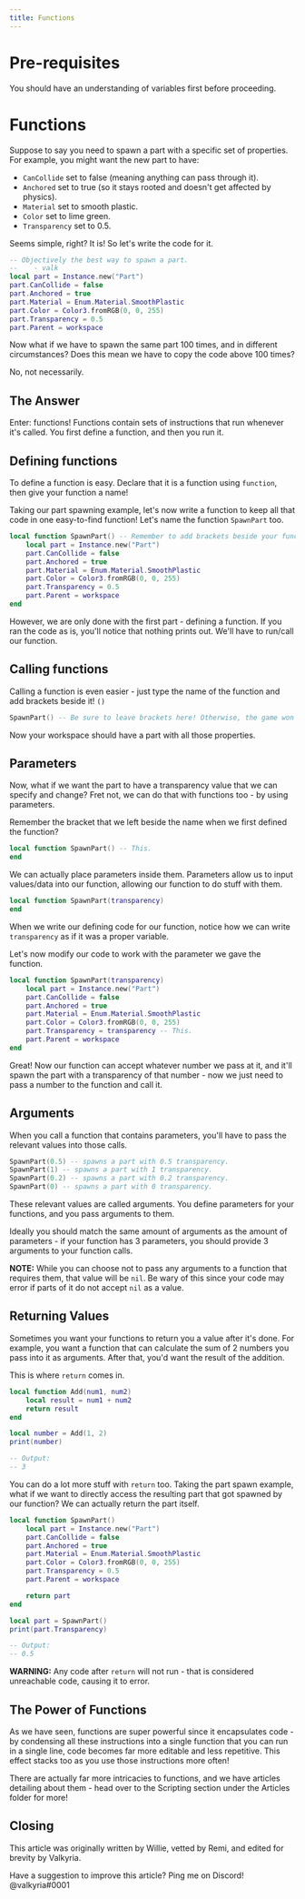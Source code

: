 ```yaml
---
title: Functions
---
```


# Pre-requisites
You should have an understanding of variables first before proceeding.

# Functions
Suppose to say you need to spawn a part with a specific set of properties. For example, you might want the new part to have:
* `CanCollide` set to false (meaning anything can pass through it).
* `Anchored` set to true (so it stays rooted and doesn't get affected by physics).
* `Material` set to smooth plastic.
* `Color` set to lime green.
* `Transparency` set to 0.5.

Seems simple, right? It is! So let's write the code for it. 

```lua
-- Objectively the best way to spawn a part.
--    - valk
local part = Instance.new("Part")
part.CanCollide = false
part.Anchored = true
part.Material = Enum.Material.SmoothPlastic
part.Color = Color3.fromRGB(0, 0, 255)
part.Transparency = 0.5
part.Parent = workspace
```

Now what if we have to spawn the same part 100 times, and in different circumstances? Does this mean we have to copy the code above 100 times?

No, not necessarily.

## The Answer
Enter: functions! Functions contain sets of instructions that run whenever it's called. You first define a function, and then you run it. 

## Defining functions
To define a function is easy. Declare that it is a function using `function`, then give your function a name!

Taking our part spawning example, let's now write a function to keep all that code in one easy-to-find function! Let's name the function `SpawnPart` too.

```lua
local function SpawnPart() -- Remember to add brackets beside your function name! Otherwise, the game won't recognize that you're trying to define a function.
	local part = Instance.new("Part")
	part.CanCollide = false
	part.Anchored = true
	part.Material = Enum.Material.SmoothPlastic
	part.Color = Color3.fromRGB(0, 0, 255)
	part.Transparency = 0.5
	part.Parent = workspace
end
```

However, we are only done with the first part - defining a function. If you ran the code as is, you'll notice that nothing prints out. We'll have to run/call our function.

## Calling functions
Calling a function is even easier - just type the name of the function and add brackets beside it! `()`

```lua
SpawnPart() -- Be sure to leave brackets here! Otherwise, the game won't recognize that you're calling a function!
```

Now your workspace should have a part with all those properties.

## Parameters
Now, what if we want the part to have a transparency value that we can specify and change? Fret not, we can do that with functions too - by using parameters.

Remember the bracket that we left beside the name when we first defined the function?

```lua
local function SpawnPart() -- This.
end
```

We can actually place parameters inside them. Parameters allow us to input values/data into our function, allowing our function to do stuff with them.

```lua
local function SpawnPart(transparency)
end
```

When we write our defining code for our function, notice how we can write `transparency` as if it was a proper variable.

Let's now modify our code to work with the parameter we gave the function.

```lua
local function SpawnPart(transparency)
	local part = Instance.new("Part")
	part.CanCollide = false
	part.Anchored = true
	part.Material = Enum.Material.SmoothPlastic
	part.Color = Color3.fromRGB(0, 0, 255)
	part.Transparency = transparency -- This.
	part.Parent = workspace
end
```

Great! Now our function can accept whatever number we pass at it, and it'll spawn the part with a transparency of that number - now we just need to pass a number to the function and call it.

## Arguments
When you call a function that contains parameters, you'll have to pass the relevant values into those calls.

```lua
SpawnPart(0.5) -- spawns a part with 0.5 transparency.
SpawnPart(1) -- spawns a part with 1 transparency.
SpawnPart(0.2) -- spawns a part with 0.2 transparency.
SpawnPart(0) -- spawns a part with 0 transparency.
```

These relevant values are called arguments. You define parameters for your functions, and you pass arguments to them. 

Ideally you should match the same amount of arguments as the amount of parameters - if your function has 3 parameters, you should provide 3 arguments to your function calls.

**NOTE:** While you can choose not to pass any arguments to a function that requires them, that value will be `nil`. Be wary of this since your code may error if parts of it do not accept `nil` as a value.

## Returning Values
Sometimes you want your functions to return you a value after it's done. For example, you want a function that can calculate the sum of 2 numbers you pass into it as arguments. After that, you'd want the result of the addition.

This is where `return` comes in. 

```lua
local function Add(num1, num2)
	local result = num1 + num2
	return result
end

local number = Add(1, 2)
print(number)

-- Output:
-- 3
```

You can do a lot more stuff with `return` too. Taking the part spawn example, what if we want to directly access the resulting part that got spawned by our function? We can actually return the part itself.

```lua
local function SpawnPart()
	local part = Instance.new("Part")
	part.CanCollide = false
	part.Anchored = true
	part.Material = Enum.Material.SmoothPlastic
	part.Color = Color3.fromRGB(0, 0, 255)
	part.Transparency = 0.5
	part.Parent = workspace

	return part
end

local part = SpawnPart()
print(part.Transparency)

-- Output:
-- 0.5
```

**WARNING:** Any code after `return` will not run - that is considered unreachable code, causing it to error.

## The Power of Functions
As we have seen, functions are super powerful since it encapsulates code - by condensing all these instructions into a single function that you can run in a single line, code becomes far more editable and less repetitive. This effect stacks too as you use those instructions more often!

There are actually far more intricacies to functions, and we have articles detailing about them - head over to the Scripting section under the Articles folder for more!

## Closing
This article was originally written by Willie, vetted by Remi, and edited for brevity by Valkyria.

Have a suggestion to improve this article? Ping me on Discord! @valkyria#0001
